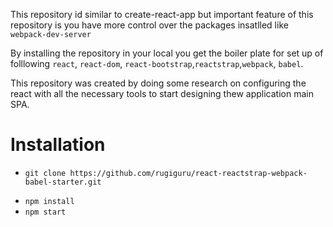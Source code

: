 This repository id similar to create-react-app but important feature of this repository is you have more control over the packages insatlled like `webpack-dev-server`

By installing the repository in your local you get the boiler plate for set up of folllowing 
`react`, `react-dom`, `react-bootstrap`,`reactstrap`,`webpack`, `babel`.

This repository was created by doing some research on configuring the react with all the necessary tools to start designing thew application main SPA.

# Installation
* `git clone https://github.com/rugiguru/react-reactstrap-webpack-babel-starter.git`
+ `npm install`
+ `npm start`
